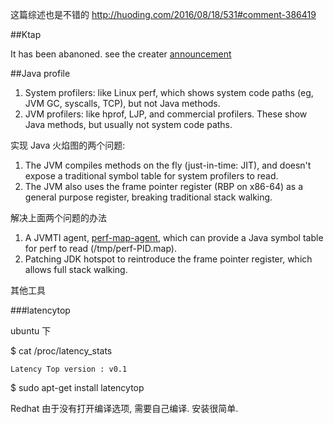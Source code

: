 

这篇综述也是不错的
http://huoding.com/2016/08/18/531#comment-386419

##Ktap

It has been abanoned. see the creater [announcement](https://github.com/ktap/ktap/issues/100)


##Java profile

1. System profilers: like Linux perf, which shows system code paths (eg, JVM GC, syscalls, TCP), but not Java methods.
2. JVM profilers: like hprof, LJP, and commercial profilers. These show Java methods, but usually not system code paths.


实现 Java 火焰图的两个问题:

1. The JVM compiles methods on the fly (just-in-time: JIT), and doesn't expose a traditional symbol table for system profilers to read.
2. The JVM also uses the frame pointer register (RBP on x86-64) as a general purpose register, breaking traditional stack walking.



解决上面两个问题的办法

1. A JVMTI agent, [perf-map-agent](https://github.com/jrudolph/perf-map-agent), which can provide a Java symbol table for perf to read (/tmp/perf-PID.map).
2. Patching JDK hotspot to reintroduce the frame pointer register, which allows full stack walking.




其他工具

###latencytop

ubuntu 下

$ cat /proc/latency_stats

    Latency Top version : v0.1

$ sudo apt-get install latencytop

Redhat 由于没有打开编译选项, 需要自己编译. 安装很简单.
